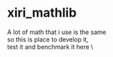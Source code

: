 # xiri_mathlib

A lot of math that i use is the same \
so this is place to develop it, \
test it and benchmark it here \
